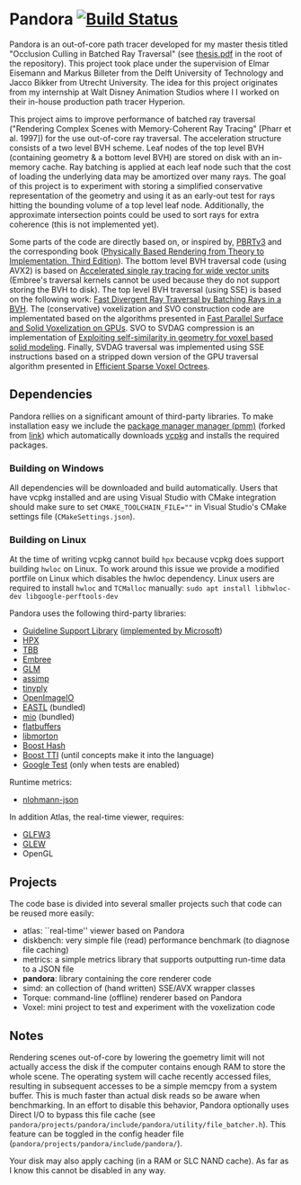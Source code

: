 # Pandora [![Build Status](https://travis-ci.com/mathijs727/pandora.svg?token=BHkWQ9P5pzBfP88jbtB8&branch=master)](https://travis-ci.com/mathijs727/pandora)  
Pandora is an out-of-core path tracer developed for my master thesis titled "Occlusion Culling in Batched Ray Traversal" (see [thesis.pdf](https://github.com/mathijs727/pandora/blob/master/thesis.pdf) in the root of the repository). This project took place under the supervision of Elmar Eisemann and Markus Billeter from the Delft University of Technology and Jacco Bikker from Utrecht University. The idea for this project originates from my internship at Walt Disney Animation Studios where I I worked on their in-house production path tracer Hyperion.

This project aims to improve performance of batched ray traversal ("Rendering Complex Scenes with Memory-Coherent Ray Tracing" [Pharr et al. 1997]) for the use out-of-core ray traversal. The acceleration structure consists of a two level BVH scheme. Leaf nodes of the top level BVH (containing geometry & a bottom level BVH) are stored on disk with an in-memory cache. Ray batching is applied at each leaf node such that the cost of loading the underlying data may be amortized over many rays. The goal of this project is to experiment with storing a simplified conservative representation of the geometry and using it as an early-out test for rays hitting the bounding volume of a top level leaf node. Additionally, the approximate intersection points could be used to sort rays for extra coherence (this is not implemented yet).

Some parts of the code are directly based on, or inspired by, [PBRTv3](https://github.com/mmp/pbrt-v3) and the corresponding book ([Physically Based Rendering from Theory to Implementation, Third Edition](http://www.pbrt.org/)). The bottom level BVH traversal code (using AVX2) is based on [Accelerated single ray tracing for wide vector units](https://dl.acm.org/citation.cfm?id=3105785) (Embree's traversal kernels cannot be used because they do not support storing the BVH to disk). The top level BVH traversal (using SSE) is based on the following work: [Fast Divergent Ray Traversal by Batching Rays in a BVH](https://dspace.library.uu.nl/handle/1874/343844). The (conservative) voxelization and SVO construction code are implementated based on the  algorithms presented in [Fast Parallel Surface and Solid Voxelization on GPUs](http://research.michael-schwarz.com/publ/files/vox-siga10.pdf). SVO to SVDAG compression is an implementation of [
Exploiting self-similarity in geometry for voxel based solid modeling](https://dl.acm.org/citation.cfm?id=781631). Finally, SVDAG traversal was implemented using SSE instructions based on a stripped down version of the GPU traversal algorithm presented in [Efficient Sparse Voxel Octrees](https://research.nvidia.com/publication/efficient-sparse-voxel-octrees).

## Dependencies
Pandora rellies on a significant amount of third-party libraries. To make installation easy we include the [package manager manager (pmm)](https://github.com/AnotherFoxGuy/pmm) (forked from [link](https://github.com/vector-of-bool/pmm)) which automatically downloads [vcpkg](https://github.com/microsoft/vcpkg) and installs the required packages.

### Building on Windows

All dependencies will be downloaded and build automatically. Users that have vcpkg installed and are using Visual Studio with CMake integration should make sure to set `CMAKE_TOOLCHAIN_FILE=""` in Visual Studio's CMake settings file (`CMakeSettings.json`).

### Building on Linux

At the time of writing vcpkg cannot build `hpx` because vcpkg does support building `hwloc` on Linux. To work around this issue we provide a modified portfile on Linux which disables the hwloc dependency. Linux users are required to install `hwloc` and `TCMalloc` manually:
`sudo apt install libhwloc-dev libgoogle-perftools-dev`

Pandora uses the following third-party libraries:
 - [Guideline Support Library](https://github.com/isocpp/CppCoreGuidelines/blob/master/CppCoreGuidelines.md) ([implemented by Microsoft](https://github.com/Microsoft/GSL))
 - [HPX](https://github.com/STEllAR-GROUP/hpx)
 - [TBB](https://github.com/01org/tbb)
 - [Embree](https://embree.github.io)
 - [GLM](https://github.com/g-truc/glm)
 - [assimp](https://github.com/assimp/assimp)
 - [tinyply](https://github.com/ddiakopoulos/tinyply)
 - [OpenImageIO](https://github.com/OpenImageIO/oiio)
 - [EASTL](https://github.com/electronicarts/EASTL) (bundled)
 - [mio](https://github.com/mandreyel/mio) (bundled)
 - [flatbuffers](https://github.com/google/flatbuffers)
 - [libmorton](https://github.com/Forceflow/libmorton)
 - [Boost Hash](https://www.boost.org/)
 - [Boost TTI](https://www.boost.org/) (until concepts make it into the language)
 - [Google Test](https://github.com/google/googletest) (only when tests are enabled)

Runtime metrics:
 - [nlohmann-json](https://github.com/nlohmann/json)

In addition Atlas, the real-time viewer, requires:
 - [GLFW3](http://www.glfw.org/)
 - [GLEW](http://glew.sourceforge.net/)
 - OpenGL


## Projects
The code base is divided into several smaller projects such that code can be reused more easily:

- atlas:		``real-time'' viewer based on Pandora
- diskbench:	very simple file (read) performance benchmark (to diagnose file caching)
- metrics:		a simple metrics library that supports outputting run-time data to a JSON file
- **pandora**:	library containing the core renderer code
- simd:		an collection of (hand written) SSE/AVX wrapper classes
- Torque:		command-line (offline) renderer based on Pandora
- Voxel:		mini project to test and experiment with the voxelization code


## Notes
Rendering scenes out-of-core by lowering the goemetry limit will not actually access the disk if the computer contains enough RAM to store the whole scene. The operating system will cache recently accessed files, resulting in subsequent accesses to be a simple memcpy from a system buffer. This is much faster than actual disk reads so be aware when benchmarking. In an effort to disable this behavior, Pandora optionally uses Direct I/O to bypass this file cache (see ```pandora/projects/pandora/include/pandora/utility/file_batcher.h```). This feature can be toggled in the config header file (```pandora/projects/pandora/include/pandora/```).

Your disk may also apply caching (in a RAM or SLC NAND cache). As far as I know this cannot be disabled in any way.